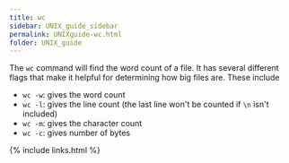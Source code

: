 ```yaml
---
title: wc
sidebar: UNIX_guide_sidebar
permalink: UNIXguide-wc.html
folder: UNIX_guide
---
```


<link rel="stylesheet" href="css/theme-blue.css">

The `wc` command will find the word count of a file.
It has several different flags that make it helpful for determining how big
files are.
These include
* `wc -w`: gives the word count
* `wc -l`: gives the line count (the last line won't be counted if `\n` isn't
included)
* `wc -m`: gives the character count
* `wc -c`: gives number of bytes

{% include links.html %}
